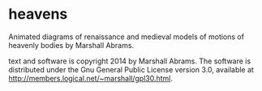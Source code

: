 heavens
=======

Animated diagrams of renaissance and medieval models of motions of heavenly bodies by Marshall Abrams.

text and software is copyright 2014 by Marshall Abrams. The software is distributed under the Gnu General 
Public License version 3.0, available at http://members.logical.net/~marshall/gpl30.html.
